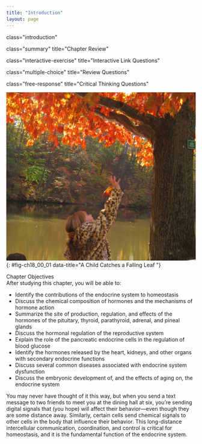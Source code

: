 ```yaml
---
title: "Introduction"
layout: page
---
```



<cnx-pi data-type="cnx.flag.introduction"> class="introduction" </cnx-pi>

<cnx-pi data-type="cnx.eoc">class="summary" title="Chapter Review"</cnx-pi>

<cnx-pi data-type="cnx.eoc">class="interactive-exercise" title="Interactive Link Questions"</cnx-pi>

<cnx-pi data-type="cnx.eoc">class="multiple-choice" title="Review Questions" </cnx-pi>

<cnx-pi data-type="cnx.eoc">class="free-response" title="Critical Thinking Questions"</cnx-pi>

 ![This photo shows a young girl reaching for an orange leaf on an oak tree. She is on a walkway near a creek. The opposite shore is a deep slope covered with more trees in autumn colors.](../resources/1800_Child_Catching_Leaf_new.jpg "Hormones of the endocrine system coordinate and control growth, metabolism, temperature regulation, the stress response, reproduction, and many other functions. (credit: &#x201C;seenthroughmylense&#x201D;/flickr.com)"){: #fig-ch18_00_01 data-title="A Child Catches a Falling Leaf "}

<div data-type="note" class="chapter-objectives" markdown="1">
<div data-type="title">
Chapter Objectives
</div>
After studying this chapter, you will be able to:

* Identify the contributions of the endocrine system to homeostasis
* Discuss the chemical composition of hormones and the mechanisms of hormone action
* Summarize the site of production, regulation, and effects of the hormones of the pituitary, thyroid, parathyroid, adrenal, and pineal glands
* Discuss the hormonal regulation of the reproductive system
* Explain the role of the pancreatic endocrine cells in the regulation of blood glucose
* Identify the hormones released by the heart, kidneys, and other organs with secondary endocrine functions
* Discuss several common diseases associated with endocrine system dysfunction
* Discuss the embryonic development of, and the effects of aging on, the endocrine system

</div>

You may never have thought of it this way, but when you send a text message to two friends to meet you at the dining hall at six, you’re sending digital signals that (you hope) will affect their behavior—even though they are some distance away. Similarly, certain cells send chemical signals to other cells in the body that influence their behavior. This long-distance intercellular communication, coordination, and control is critical for homeostasis, and it is the fundamental function of the endocrine system.

